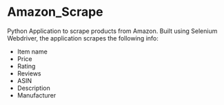 # Amazon_Scrape
Python Application to scrape products from Amazon. Built using Selenium Webdriver, the application scrapes the following info:
- Item name
- Price
- Rating
- Reviews
- ASIN
- Description
- Manufacturer
